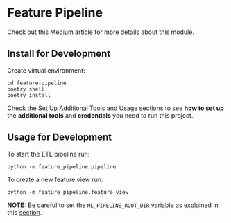 # Feature Pipeline

Check out this [Medium article](https://medium.com/towards-data-science/a-framework-for-building-a-production-ready-feature-engineering-pipeline-f0b29609b20f) for more details about this module.

## Install for Development

Create virtual environment:
```shell
cd feature-pipeline
poetry shell
poetry install
```

Check the [Set Up Additional Tools](https://github.com/iusztinpaul/energy-forecasting#-set-up-additional-tools-) and [Usage](https://github.com/iusztinpaul/energy-forecasting#usage) sections to see **how to set up** the **additional tools** and **credentials** you need to run this project.

## Usage for Development

To start the ETL pipeline run:
```shell
python -m feature_pipeline.pipeline
```

To create a new feature view run:
```shell
python -m feature_pipeline.feature_view
```

**NOTE:** Be careful to set the `ML_PIPELINE_ROOT_DIR` variable as explained in this [section](https://github.com/iusztinpaul/energy-forecasting#set-up-the-ml_pipeline_root_dir-variable).
